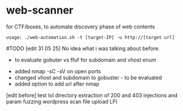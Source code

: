 # web-scanner
for CTF/boxes, to automate discovery phase of web contents

```usage: ./web-automation.sh -t [target-IP] -u http://[target url]```

#TODO
[edit 31 05 25]
No idea what i was talking about before.
- to evaluate gobuter vs ffuf for subdomain and vhost enum
+ added nmap -sC -sV on open ports
+ changed vhost and subdomain to gobuster - to be evaluated
+ added option to add url after nmap

[edit before]
test lol
directory extraction of 200 and 403
injections and param fuzzing
wordpress scan
file upload
LFI
